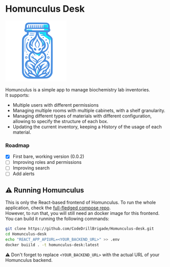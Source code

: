 # Homunculus Desk

![Homunculus Icon](https://raw.githubusercontent.com/CodeDrillBrigade/Homunculus-desk/main/public/logo192.png)

Homunculus is a simple app to manage biochemistry lab inventories.<br>
It supports:

-   Multiple users with different permissions
-   Managing multiple rooms with multiple cabinets, with a shelf granularity.
-   Managing different types of materials with different configuration, allowing to specify the structure of each box.
-   Updating the current inventory, keeping a History of the usage of each material.

### Roadmap

-   [x] First bare, working version (0.0.2)
-   [ ] Improving roles and permissions
-   [ ] Improving search
-   [ ] Add alerts

## :warning: Running Homunculus

This is only the React-based frontend of Homunculus. To run the whole application, check the [full-fledged compose repo](https://github.com/CodeDrillBrigade/homunculus-compose).<br>
However, to run that, you will still need an docker image for this frontend. You can build it running the following commands:

```bash
git clone https://github.com/CodeDrillBrigade/Homunculus-desk.git
cd Homunculus-desk
echo "REACT_APP_APIURL=<YOUR_BACKEND_URL>" >> .env
docker buiild . -t homunculus-desk:latest
```

:warning: Don't forget to replace `<YOUR_BACKEND_URL>` with the actual URL of your Homunculus backend.
